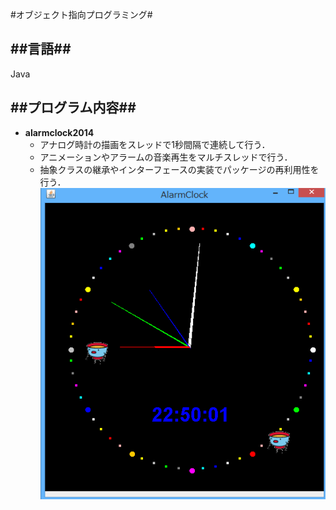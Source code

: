 #オブジェクト指向プログラミング#

##言語##
---
Java

##プログラム内容##
---
- **alarmclock2014**
     - アナログ時計の描画をスレッドで1秒間隔で連続して行う．
     - アニメーションやアラームの音楽再生をマルチスレッドで行う．
     - 抽象クラスの継承やインターフェースの実装でパッケージの再利用性を行う．
    ![1](/オブジェクト指向プログラミング/画像/alarm.PNG)
    
